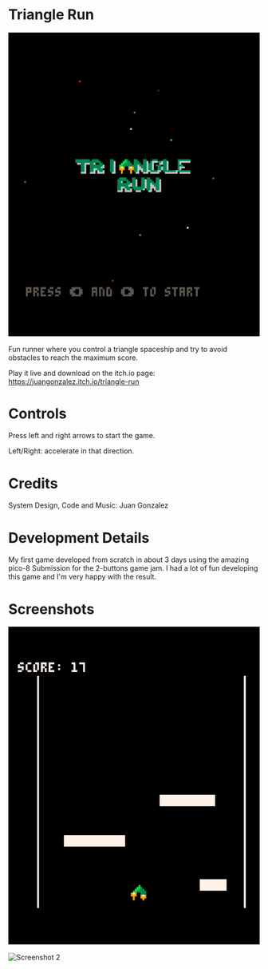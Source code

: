 # Triangle Run

![TRUN](screenshots/cover.png)

Fun runner where you control a triangle spaceship and try to avoid obstacles to reach the maximum score.

Play it live and download on the itch.io page: https://juangonzalez.itch.io/triangle-run

# Controls

Press left and right arrows to start the game.

Left/Right: accelerate in that direction.

# Credits

System Design, Code and Music: Juan Gonzalez

# Development Details

My first game developed from scratch in about 3 days using the amazing pico-8 Submission for the 2-buttons game jam. I had a lot of fun developing this game and I'm very happy with the result.

# Screenshots

![Screenshot 1](screenshots/screenshot1.png)

![Screenshot 2](screenshots/screenshot2.png)
